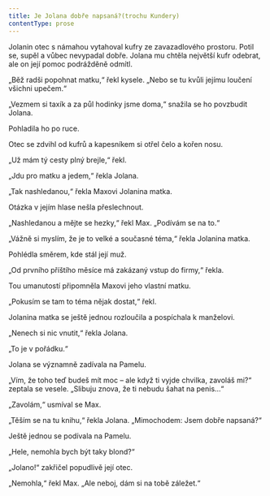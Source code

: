 ```yaml
---
title: Je Jolana dobře napsaná?(trochu Kundery)
contentType: prose
---
```


Jolanin otec s námahou vytahoval kufry ze zavazadlového prostoru. Potil se, supěl a vůbec nevypadal dobře. Jolana mu chtěla největší kufr odebrat, ale on její pomoc podrážděně odmítl.

  

„Běž radši popohnat matku,“ řekl kysele. „Nebo se tu kvůli jejímu loučení všichni upečem.“

„Vezmem si taxík a za půl hodinky jsme doma,“ snažila se ho povzbudit Jolana.

Pohladila ho po ruce.

Otec se zdvihl od kufrů a kapesníkem si otřel čelo a kořen nosu.

„Už mám tý cesty plný brejle,“ řekl.

„Jdu pro matku a jedem,“ řekla Jolana.

„Tak nashledanou,“ řekla Maxovi Jolanina matka.

Otázka v jejím hlase nešla přeslechnout.

„Nashledanou a mějte se hezky,“ řekl Max. „Podívám se na to.“

„Vážně si myslím, že je to velké a současné téma,“ řekla Jolanina matka.

Pohlédla směrem, kde stál její muž.

„Od prvního příštího měsíce má zakázaný vstup do firmy,“ řekla.

Tou umanutostí připomněla Maxovi jeho vlastní matku.

„Pokusím se tam to téma nějak dostat,“ řekl.

Jolanina matka se ještě jednou rozloučila a pospíchala k manželovi.

„Nenech si nic vnutit,“ řekla Jolana.

„To je v pořádku.“

Jolana se významně zadívala na Pamelu.

„Vím, že toho teď budeš mít moc – ale když ti vyjde chvilka, zavoláš mi?“ zeptala se vesele. „Slibuju znova, že ti nebudu šahat na penis…“

„Zavolám,“ usmíval se Max.

„Těším se na tu knihu,“ řekla Jolana. „Mimochodem: Jsem dobře napsaná?“

Ještě jednou se podívala na Pamelu.

„Hele, nemohla bych být taky blond?“

„Jolano!“ zakřičel popudlivě její otec.

„Nemohla,“ řekl Max. „Ale neboj, dám si na tobě záležet.“
